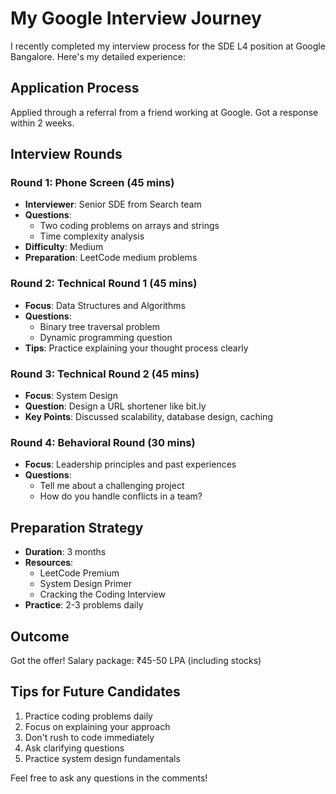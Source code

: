 # My Google Interview Journey

I recently completed my interview process for the SDE L4 position at Google Bangalore. Here's my detailed experience:

## Application Process
Applied through a referral from a friend working at Google. Got a response within 2 weeks.

## Interview Rounds

### Round 1: Phone Screen (45 mins)
- **Interviewer**: Senior SDE from Search team
- **Questions**: 
  - Two coding problems on arrays and strings
  - Time complexity analysis
- **Difficulty**: Medium
- **Preparation**: LeetCode medium problems

### Round 2: Technical Round 1 (45 mins)
- **Focus**: Data Structures and Algorithms
- **Questions**:
  - Binary tree traversal problem
  - Dynamic programming question
- **Tips**: Practice explaining your thought process clearly

### Round 3: Technical Round 2 (45 mins)
- **Focus**: System Design
- **Question**: Design a URL shortener like bit.ly
- **Key Points**: Discussed scalability, database design, caching

### Round 4: Behavioral Round (30 mins)
- **Focus**: Leadership principles and past experiences
- **Questions**: 
  - Tell me about a challenging project
  - How do you handle conflicts in a team?

## Preparation Strategy
- **Duration**: 3 months
- **Resources**: 
  - LeetCode Premium
  - System Design Primer
  - Cracking the Coding Interview
- **Practice**: 2-3 problems daily

## Outcome
Got the offer! Salary package: ₹45-50 LPA (including stocks)

## Tips for Future Candidates
1. Practice coding problems daily
2. Focus on explaining your approach
3. Don't rush to code immediately
4. Ask clarifying questions
5. Practice system design fundamentals

Feel free to ask any questions in the comments!